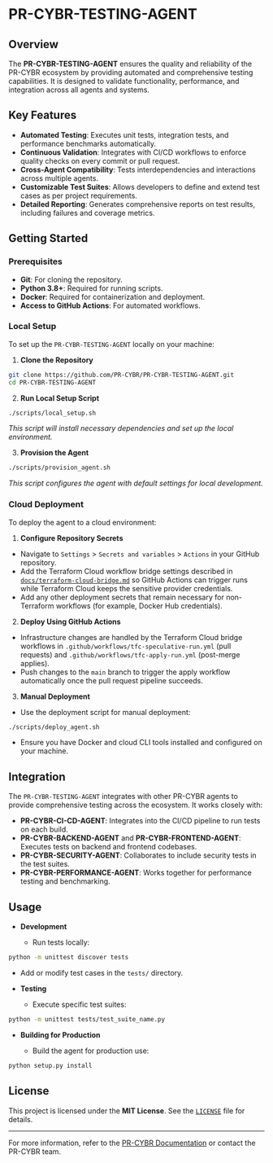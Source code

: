 <!--
Updates that need to be made:
1. 
-->

# PR-CYBR-TESTING-AGENT

## Overview

The **PR-CYBR-TESTING-AGENT** ensures the quality and reliability of the PR-CYBR ecosystem by providing automated and comprehensive testing capabilities. It is designed to validate functionality, performance, and integration across all agents and systems.

## Key Features

- **Automated Testing**: Executes unit tests, integration tests, and performance benchmarks automatically.
- **Continuous Validation**: Integrates with CI/CD workflows to enforce quality checks on every commit or pull request.
- **Cross-Agent Compatibility**: Tests interdependencies and interactions across multiple agents.
- **Customizable Test Suites**: Allows developers to define and extend test cases as per project requirements.
- **Detailed Reporting**: Generates comprehensive reports on test results, including failures and coverage metrics.

## Getting Started

### Prerequisites

- **Git**: For cloning the repository.
- **Python 3.8+**: Required for running scripts.
- **Docker**: Required for containerization and deployment.
- **Access to GitHub Actions**: For automated workflows.

### Local Setup

To set up the `PR-CYBR-TESTING-AGENT` locally on your machine:

1. **Clone the Repository**

```bash
git clone https://github.com/PR-CYBR/PR-CYBR-TESTING-AGENT.git
cd PR-CYBR-TESTING-AGENT
```

2. **Run Local Setup Script**

```bash
./scripts/local_setup.sh
```
_This script will install necessary dependencies and set up the local environment._

3. **Provision the Agent**

```bash
./scripts/provision_agent.sh
```
_This script configures the agent with default settings for local development._

### Cloud Deployment

To deploy the agent to a cloud environment:

1. **Configure Repository Secrets**

- Navigate to `Settings` > `Secrets and variables` > `Actions` in your GitHub repository.
- Add the Terraform Cloud workflow bridge settings described in [`docs/terraform-cloud-bridge.md`](docs/terraform-cloud-bridge.md) so GitHub Actions can trigger runs while Terraform Cloud keeps the sensitive provider credentials.
- Add any other deployment secrets that remain necessary for non-Terraform workflows (for example, Docker Hub credentials).

2. **Deploy Using GitHub Actions**

- Infrastructure changes are handled by the Terraform Cloud bridge workflows in `.github/workflows/tfc-speculative-run.yml` (pull requests) and `.github/workflows/tfc-apply-run.yml` (post-merge applies).
- Push changes to the `main` branch to trigger the apply workflow automatically once the pull request pipeline succeeds.

3. **Manual Deployment**

- Use the deployment script for manual deployment:

```bash
./scripts/deploy_agent.sh
```

- Ensure you have Docker and cloud CLI tools installed and configured on your machine.

## Integration

The `PR-CYBR-TESTING-AGENT` integrates with other PR-CYBR agents to provide comprehensive testing across the ecosystem. It works closely with:

- **PR-CYBR-CI-CD-AGENT**: Integrates into the CI/CD pipeline to run tests on each build.
- **PR-CYBR-BACKEND-AGENT** and **PR-CYBR-FRONTEND-AGENT**: Executes tests on backend and frontend codebases.
- **PR-CYBR-SECURITY-AGENT**: Collaborates to include security tests in the test suites.
- **PR-CYBR-PERFORMANCE-AGENT**: Works together for performance testing and benchmarking.

## Usage

- **Development**

  - Run tests locally:

```bash
python -m unittest discover tests
```

  - Add or modify test cases in the `tests/` directory.

- **Testing**

  - Execute specific test suites:

```bash
python -m unittest tests/test_suite_name.py
```

- **Building for Production**

  - Build the agent for production use:

```bash
python setup.py install
```

## License

This project is licensed under the **MIT License**. See the [`LICENSE`](LICENSE) file for details.

---

For more information, refer to the [PR-CYBR Documentation](https://github.com/PR-CYBR/PR-CYBR-TESTING-AGENT/Wiki) or contact the PR-CYBR team.
